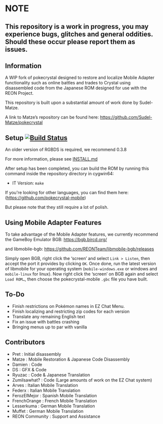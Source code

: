 # NOTE
## This repository is a work in progress, you may experience bugs, glitches and general oddities. Should these occur please report them as issues.

## Information 

A WIP fork of pokecrystal designed to restore and localize Mobile Adapter functionality such as online battles and trades to Crystal using disassembled code from the Japanese ROM designed for use with the REON Project.

This repository is built upon a substantial amount of work done by Sudel-Matze.

A link to Matze’s repository can be found here:
https://github.com/Sudel-Matze/pokecrystal

## Setup [![Build Status][travis-badge]][travis]

An older version of RGBDS is required, we recommend 0.3.8

For more information, please see [INSTALL.md](INSTALL.md)

After setup has been completed, you can build the ROM by running this command inside the repository directory in cygwin64:

- IT Version:	`make`

If you're looking for other languages, you can find them here: (https://github.com/pokecrystal-mobile)

But please note that they still require a lot of polish.

## Using Mobile Adapter Features

To take advantage of the Mobile Adapter features, we currently recommend the GameBoy Emulator BGB:
https://bgb.bircd.org/

and libmobile-bgb:
https://github.com/REONTeam/libmobile-bgb/releases

Simply open BGB, right click the ‘screen’ and select `Link > Listen`, then accept the port it provides by clicking `OK`.
Once done, run the latest version of libmobile for your operating system (`mobile-windows.exe` or windows and `mobile-linux` for linux).
Now right click the ‘screen’ on BGB again and select `Load ROM…`, then choose the pokecrystal-mobile `.gbc` file you have built.

## To-Do

- Finish restrictions on Pokémon names in EZ Chat Menu.
-	Finish localizing and restricting zip codes for each version
- Translate any remaining English text
- Fix an issue with battles crashing
- Bringing menus up to par with vanilla

## Contributors

- Pret           : Initial disassembly
- Matze          : Mobile Restoration & Japanese Code Disassembly
- Damien         : Code
- DS             : GFX & Code
- Ryuzac         : Code & Japanese Translation
- Zumilsawhat?   : Code (Large amounts of work on the EZ Chat system)
- Arves          : Italian Mobile Translation
- Federx         : Italian Mobile Translation
- FerozElMejor   : Spanish Mobile Translation
- FrenchOrange   : French Mobile Translation
- Lesserkuma     : German Mobile Translation
- Muffet         : German Mobile Translation
- REON Community : Support and Assistance

[travis]: https://travis-ci.org/pret/pokecrystal
[travis-badge]: https://travis-ci.org/pret/pokecrystal.svg?branch=master
